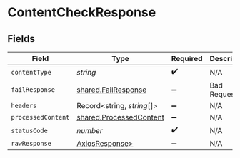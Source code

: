 # ContentCheckResponse


## Fields

| Field                                                              | Type                                                               | Required                                                           | Description                                                        |
| ------------------------------------------------------------------ | ------------------------------------------------------------------ | ------------------------------------------------------------------ | ------------------------------------------------------------------ |
| `contentType`                                                      | *string*                                                           | :heavy_check_mark:                                                 | N/A                                                                |
| `failResponse`                                                     | [shared.FailResponse](../../models/shared/failresponse.md)         | :heavy_minus_sign:                                                 | Bad Request                                                        |
| `headers`                                                          | Record<string, *string*[]>                                         | :heavy_minus_sign:                                                 | N/A                                                                |
| `processedContent`                                                 | [shared.ProcessedContent](../../models/shared/processedcontent.md) | :heavy_minus_sign:                                                 | N/A                                                                |
| `statusCode`                                                       | *number*                                                           | :heavy_check_mark:                                                 | N/A                                                                |
| `rawResponse`                                                      | [AxiosResponse>](https://axios-http.com/docs/res_schema)           | :heavy_minus_sign:                                                 | N/A                                                                |